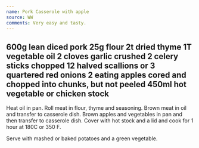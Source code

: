 ```yaml
---
name: Pork Casserole with apple
source: WW
comments: Very easy and tasty.
---
```

600g lean diced pork
25g flour
2t dried thyme
1T vegetable oil
2 cloves garlic crushed
2 celery sticks chopped 
12 halved scallions or 3 quartered red onions
2 eating apples cored and chopped into chunks, but not peeled
450ml hot vegetable or chicken stock
---
Heat oil in pan. Roll meat in flour, thyme and seasoning.
Brown meat in oil and transfer to casserole dish.
Brown apples and vegetables in pan and then transfer to casserole dish.
Cover with hot stock and a lid and cook for 1 hour at 180C or 350 F.

Serve with mashed or baked potatoes and a green vegetable.

